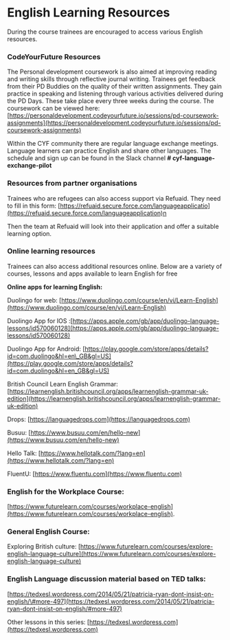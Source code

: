 # English Learning Resources

During the course trainees are encouraged to access various English resources.

### CodeYourFuture Resources

The Personal development coursework is also aimed at improving reading and writing skills through reflective journal writing. Trainees get feedback from their PD Buddies on the quality of their written assignments. They gain practice in speaking and listening through various activities delivered during the PD Days. These take place every three weeks during the course. The coursework can be viewed here: [https://personaldevelopment.codeyourfuture.io/sessions/pd-coursework-assignments](https://personaldevelopment.codeyourfuture.io/sessions/pd-coursework-assignments)

Within the CYF community there are regular language exchange meetings. Language learners can practice English and share other languages. The schedule and sign up can be found in the Slack channel **\# cyf-language-exchange-pilot**

### Resources from partner organisations

Trainees who are refugees can also access support via Refuaid. They need to fill in this form: [https://refuaid.secure.force.com/languageapplicatio](https://refuaid.secure.force.com/languageapplication)n

Then the team at Refuaid will look into their application and offer a suitable learning option.

### Online learning resources

Trainees can also access additional resources online. Below are a variety of courses, lessons and apps available to learn English for free

**Online apps for learning English:**

Duolingo for web: [https://www.duolingo.com/course/en/vi/Learn-English](https://www.duolingo.com/course/en/vi/Learn-English)

Duolingo App for IOS :[https://apps.apple.com/gb/app/duolingo-language-lessons/id570060128](https://apps.apple.com/gb/app/duolingo-language-lessons/id570060128)

Duolingo App for Android: [https://play.google.com/store/apps/details?id=com.duolingo&hl=en\_GB&gl=US](https://play.google.com/store/apps/details?id=com.duolingo&hl=en_GB&gl=US)

British Council Learn English Grammar: [https://learnenglish.britishcouncil.org/apps/learnenglish-grammar-uk-edition](https://learnenglish.britishcouncil.org/apps/learnenglish-grammar-uk-edition)

Drops: [https://languagedrops.com](https://languagedrops.com)

Busuu: [https://www.busuu.com/en/hello-new](https://www.busuu.com/en/hello-new)

Hello Talk: [https://www.hellotalk.com/?lang=en](https://www.hellotalk.com/?lang=en)

FluentU: [https://www.fluentu.com](https://www.fluentu.com)

### English for the Workplace Course:

[https://www.futurelearn.com/courses/workplace-english](https://www.futurelearn.com/courses/workplace-english).

### **General English Course:**

Exploring British culture: [https://www.futurelearn.com/courses/explore-english-language-culture](https://www.futurelearn.com/courses/explore-english-language-culture)

### English Language discussion material based on TED talks:

[https://tedxesl.wordpress.com/2014/05/21/patricia-ryan-dont-insist-on-english/\#more-497](https://tedxesl.wordpress.com/2014/05/21/patricia-ryan-dont-insist-on-english/#more-497)

Other lessons in this series: [https://tedxesl.wordpress.com](https://tedxesl.wordpress.com)

### 

